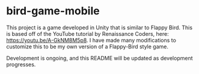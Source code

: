 # bird-game-mobile
This project is a game developed in Unity that is similar to Flappy Bird. This is based off of the YouTube tutorial by Renaissance Coders, here: https://youtu.be/A-GkNM8M5p8. I have made many modifications to customize this to be my own version of a Flappy-Bird style game.

Development is ongoing, and this README will be updated as development progresses.
